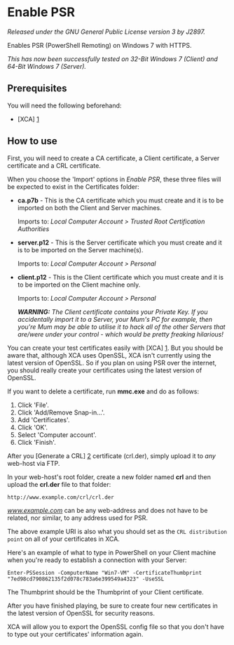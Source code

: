 Enable PSR
==========
*Released under the GNU General Public License version 3 by J2897.*

Enables PSR (PowerShell Remoting) on Windows 7 with HTTPS.

*This has now been successfully tested on 32-Bit Windows 7 (Client) and 64-Bit Windows 7 (Server).*

Prerequisites
-------------

You will need the following beforehand:

* [XCA] [1]

How to use
----------

First, you will need to create a CA certificate, a Client certificate, a Server certificate and a CRL certificate.

When you choose the 'Import' options in *Enable PSR*, these three files will be expected to exist in the Certificates folder:

*	**ca.p7b** - This is the CA certificate which you must create and it is to be imported on both the Client and Server machines.

	Imports to: *Local Computer Account > Trusted Root Certification Authorities*

*	**server.p12** - This is the Server certificate which you must create and it is to be imported on the Server machine(s).

	Imports to: *Local Computer Account > Personal*

*	**client.p12** - This is the Client certificate which you must create and it is to be imported on the Client machine only.

	Imports to: *Local Computer Account > Personal*

	***WARNING:*** *The Client certificate contains your Private Key. If you accidentally import it to a Server, your Mum's PC for example, then you're Mum may be able to utilise it to hack all of the other Servers that are/were under your control - which would be pretty freaking hilarious!*

You can create your test certificates easily with [XCA] [1]. But you should be aware that, although XCA uses OpenSSL, XCA isn't currently using the latest version of OpenSSL. So if you plan on using PSR over the internet, you should really create your certificates using the latest version of OpenSSL.

If you want to delete a certificate, run **mmc.exe** and do as follows:

1.  Click 'File'.
2.  Click 'Add/Remove Snap-in...'.
3.  Add 'Certificates'.
4.  Click 'OK'.
5.  Select 'Computer account'.
6.  Click 'Finish'.

After you [Generate a CRL] [2] certificate (crl.der), simply upload it to *any* web-host via FTP.

In your web-host's root folder, create a new folder named **crl** and then upload the **crl.der** file to that folder:

	http://www.example.com/crl/crl.der

*www.example.com* can be any web-address and does not have to be related, nor similar, to any address used for PSR.

The above example URI is also what you should set as the `CRL distribution point` on all of your certificates in XCA.

Here's an example of what to type in PowerShell on your Client machine when you're ready to establish a connection with your Server:

	Enter-PSSession -ComputerName "Win7-VM" -CertificateThumbprint "7ed98cd790862135f2d078c783a6e399549a4323" -UseSSL

The Thumbprint should be the Thumbprint of your Client certificate.

After you have finished playing, be sure to create four new certificates in the latest version of OpenSSL for security reasons.

XCA will allow you to export the OpenSSL config file so that you don't have to type out your certificates' information again.

   [1]: http://xca.sourceforge.net/xca-14.html#ss14.1
   [2]: http://xca.sourceforge.net/xca.html#toc11
   [3]: http://xca.sourceforge.net/xca-9.html#ss9.5
